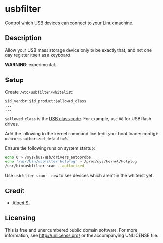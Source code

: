# usbfilter

Control which USB devices can connect to your Linux machine.

## Description

Allow your USB mass storage device only to be exactly that, and not one
day register itself as a keyboard.

**WARNING**: experimental.

## Setup

Create `/etc/usbfilter/whitelist`:

```
$id_vendor:$id_product:$allowed_class
...
...
```

`$allowed_class` is the [USB class code][USB class code]. For example,
use `08` for USB flash drives.

Add the following to the kernel command line (edit your boot loader
config): `usbcore.authorized_default=0`.

Ensure the following runs on system startup:

```sh
echo 0 > /sys/bus/usb/drivers_autoprobe
echo '/usr/bin/usbfilter hotplug' > /proc/sys/kernel/hotplug
/usr/bin/usbfilter scan --authorized
```

Use `usbfilter scan --new` to see devices which aren't in the whitelist
yet.

## Credit

- [Albert S.](https://quitesimple.org/page/index)

## Licensing

This is free and unencumbered public domain software. For more
information, see http://unlicense.org/ or the accompanying UNLICENSE file.

[USB class code]: http://www.usb.org/developers/defined_class
